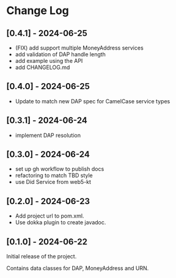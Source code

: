 # Change Log

## [0.4.1] - 2024-06-25

- (FIX) add support multiple MoneyAddress services
- add validation of DAP handle length
- add example using the API
- add CHANGELOG.md

## [0.4.0] - 2024-06-25

- Update to match new DAP spec for CamelCase service types

## [0.3.1] - 2024-06-24

- implement DAP resolution

## [0.3.0] - 2024-06-24

- set up gh workflow to publish docs
- refactoring to match TBD style
- use Did Service from web5-kt

## [0.2.0] - 2024-06-23

- Add project url to pom.xml.
- Use dokka plugin to create javadoc.

## [0.1.0] - 2024-06-22

Initial release of the project.

Contains data classes for DAP, MoneyAddress and URN.
